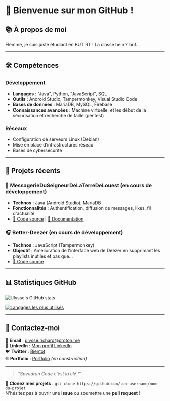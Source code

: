 # 👋 Bienvenue sur mon GitHub !

## 📚 À propos de moi  
Flemme, je suis juste étudiant en BUT RT ! La classe hein ? bof...

---

## 🛠️ Compétences
### Développement
- **Langages** : "Java", Python, "JavaScript", SQL
- **Outils** : Android Studio, Tampermonkey, Visual Studio Code
- **Bases de données** : MariaDB, MySQL, Firebase
- **Connaissances avancées** : Machine virtuelle, et les début de la sécurisation et recherche de faille (pentest)

### Réseaux
- Configuration de serveurs Linux (Debian)
- Mise en place d’infrastructures réseau
- Bases de cybersécurité

---

## 🚀 Projets récents
### 📝 **MessagerieDuSeigneurDeLaTerreDeLouest (en cours de développement)**
- **Technos** : Java (Android Studio), MariaDB
- **Fonctionnalités** : Authentification, diffusion de messages, likes, fil d'actualité
- [📂 Code source](https://github.com/ton-repo/messagerie-seigneur) | [📘 Documentation](https://github.com/ton-repo/messagerie-seigneur/wiki)

### 🎧 **Better-Deezer (en cours de développement)**
- **Technos** : JavaScript (Tampermonkey)
- **Objectif** : Amélioration de l'interface web de Deezer en supprimant les playlists inutiles et pas que...
- [📂 Code source](https://github.com/ton-repo/better-deezer)

---

## 📊 Statistiques GitHub  
![Ulysse's GitHub stats](https://github-readme-stats.vercel.app/api?username=ton-username&show_icons=true&theme=radical)

[![Langages les plus utilisés](https://github-readme-stats.vercel.app/api/top-langs/?username=ton-username&layout=compact&theme=radical)](https://github.com/anuraghazra/github-readme-stats)

---

## 🧩 Contactez-moi
📧 **Email** : [ulysse.richard@proton.me](mailto:ulysse.richard@proton.me)  
🔗 **LinkedIn** : [Mon profil LinkedIn](https://www.linkedin.com/in/ulysse-richard/)  
🐦 **Twitter** : [Bientot](https://twitter.com/)  
🌐 **Portfolio** : [Portfolio]([https://github](https://pepitobailao.github.io/portfolio/)) *(en construction)*

---

> *"Speedrun Code c'est la clé !"*

💾 **Clonez mes projets** : `git clone https://github.com/ton-username/nom-du-projet`  
N'hésitez pas à ouvrir une **issue** ou soumettre une **pull request** !
